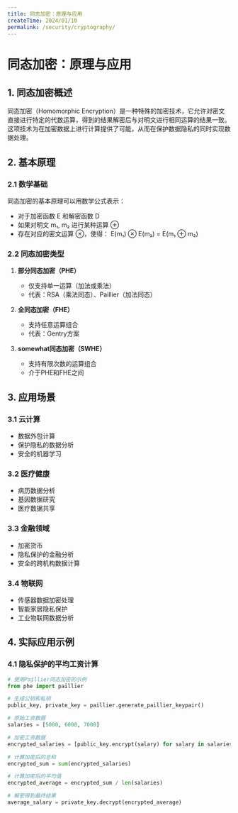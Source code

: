 ```yaml
---
title: 同态加密：原理与应用
createTime: 2024/01/10
permalink: /security/cryptography/
---
```


# 同态加密：原理与应用

## 1. 同态加密概述

同态加密（Homomorphic Encryption）是一种特殊的加密技术，它允许对密文直接进行特定的代数运算，得到的结果解密后与对明文进行相同运算的结果一致。这项技术为在加密数据上进行计算提供了可能，从而在保护数据隐私的同时实现数据处理。

## 2. 基本原理

### 2.1 数学基础
同态加密的基本原理可以用数学公式表示：
- 对于加密函数 E 和解密函数 D
- 如果对明文 m₁, m₂ 进行某种运算 ⊕
- 存在对应的密文运算 ⊗，使得：
  E(m₁) ⊗ E(m₂) = E(m₁ ⊕ m₂)

### 2.2 同态加密类型
1. **部分同态加密（PHE）**
   - 仅支持单一运算（加法或乘法）
   - 代表：RSA（乘法同态）、Paillier（加法同态）

2. **全同态加密（FHE）**
   - 支持任意运算组合
   - 代表：Gentry方案

3. **somewhat同态加密（SWHE）**
   - 支持有限次数的运算组合
   - 介于PHE和FHE之间

## 3. 应用场景

### 3.1 云计算
- 数据外包计算
- 保护隐私的数据分析
- 安全的机器学习

### 3.2 医疗健康
- 病历数据分析
- 基因数据研究
- 医疗数据共享

### 3.3 金融领域
- 加密货币
- 隐私保护的金融分析
- 安全的跨机构数据计算

### 3.4 物联网
- 传感器数据加密处理
- 智能家居隐私保护
- 工业物联网数据分析

## 4. 实际应用示例

### 4.1 隐私保护的平均工资计算
```python
# 使用Paillier同态加密的示例
from phe import paillier

# 生成公钥和私钥
public_key, private_key = paillier.generate_paillier_keypair()

# 原始工资数据
salaries = [5000, 6000, 7000]

# 加密工资数据
encrypted_salaries = [public_key.encrypt(salary) for salary in salaries]

# 计算加密后的总和
encrypted_sum = sum(encrypted_salaries)

# 计算加密后的平均值
encrypted_average = encrypted_sum / len(salaries)

# 解密得到最终结果
average_salary = private_key.decrypt(encrypted_average)